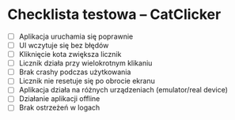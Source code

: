 # Checklista testowa – CatClicker

- [ ] Aplikacja uruchamia się poprawnie
- [ ] UI wczytuje się bez błędów
- [ ] Kliknięcie kota zwiększa licznik
- [ ] Licznik działa przy wielokrotnym klikaniu
- [ ] Brak crashy podczas użytkowania
- [ ] Licznik nie resetuje się po obrocie ekranu
- [ ] Aplikacja działa na różnych urządzeniach (emulator/real device)
- [ ] Działanie aplikacji offline
- [ ] Brak ostrzeżeń w logach
